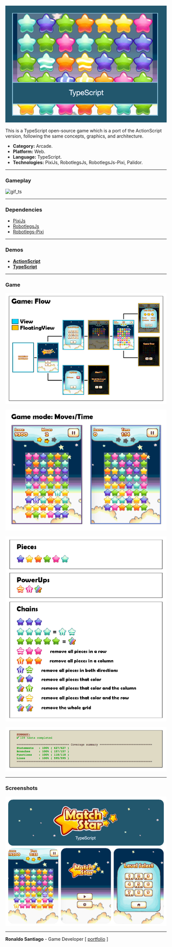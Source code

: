 ![cover](img_cover_match3_ts.png)

This is a TypeScript open-source game which is a port of the ActionScript version, following the same concepts, graphics, and architecture.

+ **Category:** Arcade.
+ **Platform:** Web.
+ **Language:** TypeScript.
+ **Technologies:** PixiJs, RobotlegsJs, RobotlegsJs-Pixi, Palidor.

* * *

### Gameplay

![gif_ts](gif_match3_ts_demo.gif)

* * *

### Dependencies

+ [PixiJs](http://www.pixijs.com/)
+ [RobotlegsJs](https://github.com/GoodgameStudios/RobotlegsJS)
+ [Robotlegs-Pixi](https://github.com/GoodgameStudios/RobotlegsJS-Pixi)

* * *

### Demos
+ **[ActionScript](https://ronaldosetzer.github.io/portfolio/open_source/match3_as/)**
+ **[TypeScript](https://ronaldosetzer.github.io/portfolio/open_source/match3_ts/)**

* * *

### Game

![screenshot01](img_ss_match3_ts_01.png)

![screenshot02](img_ss_match3_ts_02.png)

![screenshot03](img_ss_match3_ts_03.png)

![screenshot04](img_ss_match3_ts_04.png)

* * *

### Screenshots
![screenshot01](img_game_match3_ts.png)
* * *

**Ronaldo Santiago**  - Game Developer [ [portfolio](https://ronaldosetzer.github.io/portfolio/) ]
